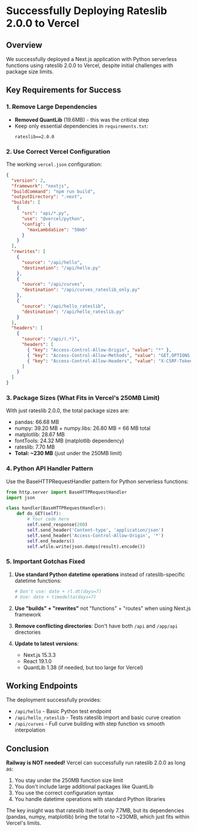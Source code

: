 # Successfully Deploying Rateslib 2.0.0 to Vercel

## Overview
We successfully deployed a Next.js application with Python serverless functions using rateslib 2.0.0 to Vercel, despite initial challenges with package size limits.

## Key Requirements for Success

### 1. Remove Large Dependencies
- **Removed QuantLib** (19.6MB) - this was the critical step
- Keep only essential dependencies in `requirements.txt`:
  ```
  rateslib==2.0.0
  ```

### 2. Use Correct Vercel Configuration
The working `vercel.json` configuration:
```json
{
  "version": 2,
  "framework": "nextjs",
  "buildCommand": "npm run build",
  "outputDirectory": ".next",
  "builds": [
    {
      "src": "api/*.py",
      "use": "@vercel/python",
      "config": {
        "maxLambdaSize": "50mb"
      }
    }
  ],
  "rewrites": [
    {
      "source": "/api/hello",
      "destination": "/api/hello.py"
    },
    {
      "source": "/api/curves",
      "destination": "/api/curves_rateslib_only.py"
    },
    {
      "source": "/api/hello_rateslib", 
      "destination": "/api/hello_rateslib.py"
    }
  ],
  "headers": [
    {
      "source": "/api/(.*)",
      "headers": [
        { "key": "Access-Control-Allow-Origin", "value": "*" },
        { "key": "Access-Control-Allow-Methods", "value": "GET,OPTIONS,PATCH,DELETE,POST,PUT" },
        { "key": "Access-Control-Allow-Headers", "value": "X-CSRF-Token, X-Requested-With, Accept, Accept-Version, Content-Length, Content-MD5, Content-Type, Date, X-Api-Version" }
      ]
    }
  ]
}
```

### 3. Package Sizes (What Fits in Vercel's 250MB Limit)
With just rateslib 2.0.0, the total package sizes are:
- pandas: 66.68 MB
- numpy: 39.20 MB + numpy.libs: 26.80 MB = 66 MB total  
- matplotlib: 28.67 MB
- fontTools: 24.32 MB (matplotlib dependency)
- rateslib: 7.70 MB
- **Total: ~230 MB** (just under the 250MB limit)

### 4. Python API Handler Pattern
Use the BaseHTTPRequestHandler pattern for Python serverless functions:
```python
from http.server import BaseHTTPRequestHandler
import json

class handler(BaseHTTPRequestHandler):
    def do_GET(self):
        # Your code here
        self.send_response(200)
        self.send_header('Content-type', 'application/json')
        self.send_header('Access-Control-Allow-Origin', '*')
        self.end_headers()
        self.wfile.write(json.dumps(result).encode())
```

### 5. Important Gotchas Fixed

1. **Use standard Python datetime operations** instead of rateslib-specific datetime functions:
   ```python
   # Don't use: date + rl.dt(days=7)
   # Use: date + timedelta(days=7)
   ```

2. **Use "builds" + "rewrites"** not "functions" + "routes" when using Next.js framework

3. **Remove conflicting directories**: Don't have both `/api` and `/app/api` directories

4. **Update to latest versions**:
   - Next.js 15.3.3
   - React 19.1.0
   - QuantLib 1.38 (if needed, but too large for Vercel)

## Working Endpoints

The deployment successfully provides:
- `/api/hello` - Basic Python test endpoint
- `/api/hello_rateslib` - Tests rateslib import and basic curve creation
- `/api/curves` - Full curve building with step function vs smooth interpolation

## Conclusion

**Railway is NOT needed!** Vercel can successfully run rateslib 2.0.0 as long as:
1. You stay under the 250MB function size limit
2. You don't include large additional packages like QuantLib
3. You use the correct configuration syntax
4. You handle datetime operations with standard Python libraries

The key insight was that rateslib itself is only 7.7MB, but its dependencies (pandas, numpy, matplotlib) bring the total to ~230MB, which just fits within Vercel's limits.